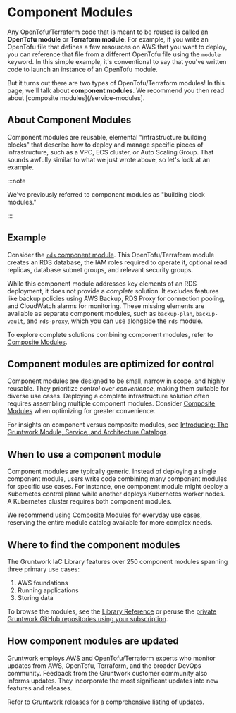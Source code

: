 # Component Modules

Any OpenTofu/Terraform code that is meant to be reused is called an **OpenTofu module** or **Terraform module**. For example, if you write an OpenTofu file that defines a few resources on AWS that you want to deploy, you can reference that file from a different OpenTofu file using the `module` keyword. In this simple example, it's conventional to say that you've written code to launch an instance of an OpenTofu module.

But it turns out there are two types of OpenTofu/Terraform modules! In this page, we'll talk about **component modules**. We recommend you then read about [composite modules](/service-modules]. 

## About Component Modules

Component modules are reusable, elemental "infrastructure building blocks" that describe how to deploy and manage specific pieces of infrastructure, such as a VPC, ECS cluster, or Auto Scaling Group. That sounds awfully similar to what we just wrote above, so let's look at an example.

:::note

We've previously referred to component modules as "building block modules."

:::

## Example

Consider the [`rds` component module](/reference/modules/terraform-aws-data-storage/rds). This OpenTofu/Terraform module creates an RDS database, the IAM roles required to operate it, optional read replicas, database subnet groups, and relevant security groups.

While this component module addresses key elements of an RDS deployment, it does not provide a _complete_ solution. It excludes features like backup policies using AWS Backup, RDS Proxy for connection pooling, and CloudWatch alarms for monitoring. These missing elements are available as separate component modules, such as `backup-plan`, `backup-vault`, and `rds-proxy`, which you can use alongside the `rds` module.

To explore complete solutions combining component modules, refer to [Composite Modules](/2.0/docs/library/concepts/service-modules).

## Component modules are optimized for control

Component modules are designed to be small, narrow in scope, and highly reusable. They prioritize _control_ over _convenience_, making them suitable for diverse use cases. Deploying a complete infrastructure solution often requires assembling multiple component modules. Consider [Composite Modules](/2.0/docs/library/concepts/service-modules) when optimizing for greater convenience.

For insights on component versus composite modules, see [Introducing: The Gruntwork Module, Service, and Architecture Catalogs](https://blog.gruntwork.io/introducing-the-gruntwork-module-service-and-architecture-catalogs-eb3a21b99f70).

## When to use a component module

Component modules are typically generic. Instead of deploying a single component module, users write code combining many component modules for specific use cases. For instance, one component module might deploy a Kubernetes control plane while another deploys Kubernetes worker nodes. A Kubernetes cluster requires both component modules.

We recommend using [Composite Modules](/2.0/docs/library/concepts/service-modules) for everyday use cases, reserving the entire module catalog available for more complex needs.

## Where to find the component modules

The Gruntwork IaC Library features over 250 component modules spanning three primary use cases:

1. AWS foundations
2. Running applications
3. Storing data


To browse the modules, see the [Library Reference](/library/reference) or peruse the [private Gruntwork GitHub repositories using your subscription](https://github.com/orgs/gruntwork-io/repositories?q=&type=private&language=&sort=).

## How component modules are updated

Gruntwork employs AWS and OpenTofu/Terraform experts who monitor updates from AWS, OpenTofu, Terraform, and the broader DevOps community. Feedback from the Gruntwork customer community also informs updates. They incorporate the most significant updates into new features and releases.

Refer to [Gruntwork releases](/guides/stay-up-to-date/#gruntwork-releases) for a comprehensive listing of updates.

